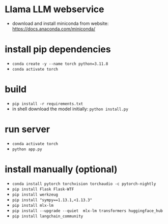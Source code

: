 # Llama LLM webservice
 - download and install miniconda from website: https://docs.anaconda.com/miniconda/

# install pip dependencies
- `conda create -y --name torch python=3.11.8`
- `conda activate torch`

# build
- `pip install -r requirements.txt`
-  in shell download the model initially: `python install.py`

# run server
- `conda activate torch`
- `python app.py`

# install manually (optional)
- `conda install pytorch torchvision torchaudio -c pytorch-nightly`
- `pip install Flask Flask-WTF`
- `pip install werkzeug`
- `pip install "sympy==1.13.1,<1.13.3"`
- `pip install mlx-lm`
- `pip install --upgrade --quiet  mlx-lm transformers huggingface_hub`
- `pip install langchain_community`